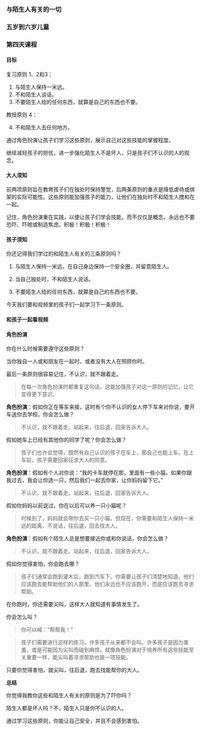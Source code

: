 ### 与陌生人有关的一切

### 五岁到六岁儿童

### 第四天课程

#### 目标

复习原则 1、2和3：

1. 与陌生人保持一米远。
2. 不和陌生人谈话。
3. 不要陌生人给的任何东西，就算是自己的东西也不要。

教授原则 4：

4. 不和陌生人去任何地方。

通过角色扮演让孩子们学习这些原则，展示自己对这些技能的掌握程度。

继续减轻孩子的担忧，进一步强化陌生人不是坏人，只是孩子们不认识的人的观念。

#### 大人须知

前两项原则旨在教育孩子们在独处时保持警觉，后两条原则的重点是降低虐待或绑架的实际可能性。这些原则能加强孩子的能力，让他们在独处时不和陌生人搅和在一起。

记住，角色扮演重在实践，以便让孩子们学会技能，而不仅仅是概念。永远也不要恐吓、吓唬或制造焦虑。积极！积极！积极！

#### 孩子须知

你还记得我们学过的和陌生人有关的三条原则吗？

1. 与陌生人保持一米远，在自己身边保持一个安全圈，并留意陌生人。

2. 当自己独处时，不和陌生人说话。

3. 不要陌生人给的任何东西，就算是自己的东西也不要。

今天我们要和视频里的孩子们一起学习下一条原则。

#### 和孩子一起看视频

#### 角色扮演

你在什么时候需要遵守这些原则？

当你独自一人或和朋友在一起时，或者没有大人在照顾你时。

最后一条原则很容易记住，不认识，就不跟着走。

> 在每一次角色扮演时都重复这句话。这能加强孩子对这一原则的记忆，让它变得更下意识。

**角色扮演**：假如你正在等车来接，这时有个你不认识的女人停下车来对你说，要开车送你去学校，你会怎么做？

> 不认识，就不跟着走。站起来，往后退，回家告诉大人。

假如她车上已经有其他你的同学了呢？你会怎么做？

> 孩子们也许会觉得，既然有自己认识的孩子在车上，那自己也能上车。在上车前，孩子需要回家征求大人的同意。

**角色扮演**：假如有个人对你说：“我的卡车就停在那，里面有一些小猫。如果你跟我过去，我会让你选一只，然后我们一起去你家，让你妈妈留下它。”

> 不认识，就不跟着走。站起来，往后退，回家告诉大人。

假如你妈妈以前说过，你在以后可以养一只小猫呢？

> 时候到了，妈妈就会带你去买一只小猫。但现在，你需要和陌生人保持一米远的距离，不说话，往后退，回去找大人。

**角色扮演**：假如有个陌生人总是想要接近你或和你说话，你会怎么做？

> 不认识，就不跟着走。站起来，往后退，回家告诉大人。

假如你觉得害怕，你会跑去哪？

> 孩子们通常会跑到灌木后，跑到汽车下。你需要让孩子们清楚地知道，他们应该跑去能帮助他们的人那里。他们永远也不应该跑开，而是应该跑去寻求帮助。

在你跑时，你还需要尖叫，这样大人就知道有事情发生了。

你会怎么叫？

> 你可以喊：“帮帮我！”

> 孩子们需要进行这样的练习。许多孩子从来都不会叫。许多孩子是因为害羞，或是可能因为尖叫而碰到麻烦。就像角色扮演对于培养所有这些技能至关重要一样，能尖叫着寻求帮助也是一项技能。

只要你觉得害怕，就尖叫，往后退，跑去找能帮你的大人。

**总结**

你觉得我教你这些和陌生人有关的原则是为了吓你吗？

陌生人都是坏人吗？不，陌生人只是你不认识的人。

通过学习这些原则，你能让自己安全，并且不会感到害怕。